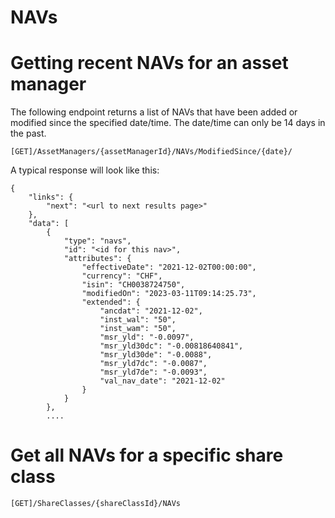 # NAVs

# Getting recent NAVs for an asset manager

The following endpoint returns a list of NAVs that have been added or modified since the specified date/time. The date/time can only be 14 days in the past.

```[GET]/AssetManagers/{assetManagerId}/NAVs/ModifiedSince/{date}/```

A typical response will look like this:

```
{
    "links": {
        "next": "<url to next results page>"
    },
    "data": [
        {
            "type": "navs",
            "id": "<id for this nav>",
            "attributes": {
                "effectiveDate": "2021-12-02T00:00:00",
                "currency": "CHF",
                "isin": "CH0038724750",
                "modifiedOn": "2023-03-11T09:14:25.73",
                "extended": {
                    "ancdat": "2021-12-02",
                    "inst_wal": "50",
                    "inst_wam": "50",
                    "msr_yld": "-0.0097",
                    "msr_yld30dc": "-0.00818640841",
                    "msr_yld30de": "-0.0088",
                    "msr_yld7dc": "-0.0087",
                    "msr_yld7de": "-0.0093",
                    "val_nav_date": "2021-12-02"
                }
            }
        },
        ....
 ```

# Get all NAVs for a specific share class

```[GET]/ShareClasses/{shareClassId}/NAVs```
